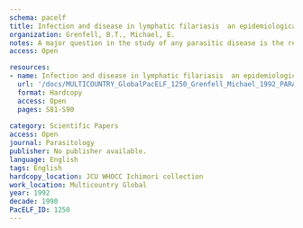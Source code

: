 ```yaml
---
schema: pacelf
title: Infection and disease in lymphatic filariasis  an epidemiological approach
organization: Grenfell, B.T., Michael, E.
notes: A major question in the study of any parasitic disease is the relationship between infection and clinical disease. The public health importance of lymphatic filariasis has generated a large body of research in this area, both in laboratory studies (Ottesen, 1984,1989; Maizels & Lawrence, 1991) and in the field (Hayashi, 1962; Hairston & Jachowski, 1968; Denham & McGreevy, 1977; Vanamail et al. 1989 b; Bundy, Grenfell & Rajagopalan, 1991; Srividya et al. 1991 b). Despite this, there is still no conclusive explanation for the apparently complex relationship between infection and clinical disease observed in human communities. At least part of the problem may lie in the current impossibility of measuring adult worm burden in vivo (Pichon et al. 1980; Denham & Fletcher, 1987; Das et al. 1990; Grenfell et al.1990). Although there has recently been significant progress in the development of immuno logical markers for infection status in humans (Ottesen, 1989; Day et al. 1991 a), microfilaraemia is still the most reliable measure of current infection in the field. Studies in endemic areas indicate that, far from there being any simple direct relationship between microfilaraemia and disease status, it is possible to find some individuals with microfilariae in their blood but no disease, and indeed with all other combinations of infection and disease status (Hairston & de-Meillon, 1968; Hairston & Jachowski, 1968; Beaver, 1970; Bryan & Southgate, 1976; Denham & McGreevy, 1977; Pani et al. 1991). Furthermore, the proportions of people in different categories are often observed to vary between endemic areas (Denham & McGreevy, 1977; Day et al. 1991 a).
access: Open

resources:
- name: Infection and disease in lymphatic filariasis  an epidemiological approach
  url: '/docs/MULTICOUNTRY_GlobalPacELF_1250_Grenfell_Michael_1992_PARASITOLOGY_infection_and_disease_in_lymphatic_filariasis_an_epidemiological_approach.txt'
  format: Hardcopy
  access: Open
  pages: S81-S90
 
category: Scientific Papers
access: Open
journal: Parasitology
publisher: No publisher available. 
language: English 
tags: English 
hardcopy_location: JCU WHOCC Ichimori collection
work_location: Multicountry Global
year: 1992
decade: 1990
PacELF_ID: 1250
---
```

